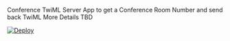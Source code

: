 Conference TwiML Server App to get a Conference Room Number and send back TwiML 
More Details TBD 


[![Deploy](https://www.herokucdn.com/deploy/button.svg)](https://heroku.com/deploy)
